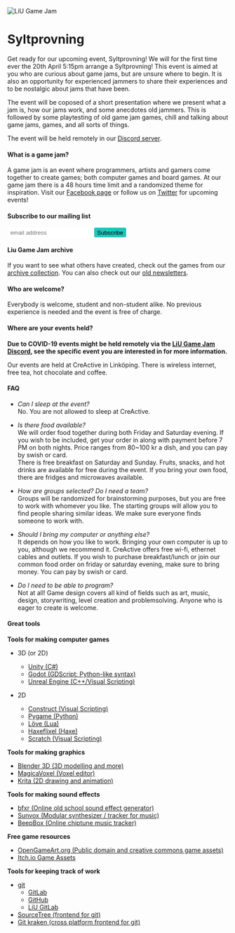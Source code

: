 <img src="/static/img/logga.png" alt="LiU Game Jam" id="gamejam-logo">
<h1>Syltprovning</h1>
Get ready for our upcoming event, Syltprovning!
We will for the first time ever the 20th April 5:15pm arrange a Syltprovning! This event is aimed at you who are curious about game jams, but are unsure where to begin.
It is also an opportunity for experienced jammers to share their experiences and to be nostalgic about jams that have been.

The event will be coposed of a short presentation where we present what a jam is, how our jams work, and some anecdotes old jammers.
This is followed by some playtesting of old game jam games, chill and talking about game jams, games, and all sorts of things.

The event will be held remotely in our [Discord server](https://discord.gg/eHgXYMS). 

<h4 class="highlight">What is a game jam?</h4>

A game jam is an event where programmers, artists and gamers come together to create games; both computer games and board games.
At our game jam there is a 48 hours time limit and a randomized theme for inspiration.
Visit our [Facebook page](https://www.facebook.com/liugamejam/) or follow us on [Twitter](https://twitter.com/LiuGameJam) for upcoming events!

<!-- Begin Mailchimp Signup Form -->
<style>
    #mc-embedded-subscribe {
        background-color: #1ec6ba;
        display: inline-block;
        border: none;
        border-radius: 3px;
        padding: 0.25em 0.5em;
    }
    div.clear, .mc-field-group {
        display: inline-block;
    }
    #mce-EMAIL {
        border: none;
        border-radius: 2px;
        padding: 0.25em 0.5em;
    }
</style>
<div id="mc_embed_signup">
<form action="https://liugamejam.us12.list-manage.com/subscribe/post?u=092a6fffba8f6063437a51495&amp;id=c3863c4bf5" method="post" id="mc-embedded-subscribe-form" name="mc-embedded-subscribe-form" class="validate" target="_blank" novalidate>
    <div id="mc_embed_signup_scroll">
        <h4 class="highlight">Subscribe to our mailing list</h4>
        <div class="mc-field-group">
        <input type="email" value="" name="EMAIL" class="required email" id="mce-EMAIL" placeholder="email address">
        </div>
    <div id="mce-responses" class="clear">
        <div class="response" id="mce-error-response" style="display:none"></div>
        <div class="response" id="mce-success-response" style="display:none"></div>
    </div>    <!-- real people should not fill this in and expect good things - do not remove this or risk form bot signups-->
    <div style="position: absolute; left: -5000px;" aria-hidden="true"><input type="text" name="b_092a6fffba8f6063437a51495_c3863c4bf5" tabindex="-1" value=""></div>
    <div class="clear"><input type="submit" value="Subscribe" name="subscribe" id="mc-embedded-subscribe" class="button"></div>
    </div>
</form>
</div>

<!--End mc_embed_signup-->

<h4 class="highlight">Liu Game Jam archive</h4>

If you want to see what others have created, check out the games from our [archive collection](https://itch.io/c/64050/liu-game-jam). You can also check out our [old newsletters](http://us12.campaign-archive2.com/home/?u=092a6fffba8f6063437a51495&id=c3863c4bf5).

<h4 class="highlight">Who are welcome?</h4>

Everybody is welcome, student and non-student alike. No previous experience is needed and the event is free of charge.

<h4 class="highlight">Where are your events held?</h4>

**Due to COVID-19 events might be held remotely via the [LiU Game Jam Discord](https://discord.gg/eHgXYMS), see the specific event you are interested in for more information.**

Our events are held at CreActive in Linköping. There is wireless internet, free tea, hot chocolate and coffee.

<h4 class="highlight">FAQ</h4>

- <em class="highlight">Can I sleep at the event?</em> <br>
No. You are not allowed to sleep at CreActive.

- <em class="highlight">Is there food available?</em> <br>
We will order food together during both Friday and Saturday evening. If you wish to be included, get your order in along with payment before 7 PM on both nights. Price ranges from 80~100 kr a dish, and you can pay by swish or card. <br>
There is free breakfast on Saturday and Sunday. Fruits, snacks, and hot drinks are available for free during the event. If you bring your own food, there are fridges and microwaves available.

- <em class="highlight">How are groups selected? Do I need a team?</em> <br>
Groups will be randomized for brainstorming purposes, but you are free to work with whomever you like. The starting groups will allow you to find people sharing similar ideas. We make sure everyone finds someone to work with.

- <em class="highlight">Should I bring my computer or anything else?</em> <br>
It depends on how you like to work. Bringing your own computer is up to you, although we recommend it. CreActive offers free wi-fi, ethernet cables and outlets. If you wish to purchase breakfast/lunch or join our common food order on friday or saturday evening, make sure to bring money. You can pay by swish or card.

- <em class="highlight">Do I need to be able to program?</em> <br>
Not at all! Game design covers all kind of fields such as art, music, design, storywriting, level creation and problemsolving. Anyone who is eager to create is welcome.

<h4 class="highlight">Great tools</h4>

**Tools for making computer games**

- 3D (or 2D) 
    - [Unity (C#)](http://unity3d.com/)
    - [Godot (GDScript: Python-like syntax)](https://godotengine.org/)
    - [Unreal Engine (C++/Visual Scripting)](https://www.unrealengine.com/)

- 2D
    - [Construct (Visual Scripting)](https://www.scirra.com/)
    - [Pygame (Python)](http://www.pygame.org/)
    - [Löve (Lua)](https://love2d.org/)
    - [Haxeflixel (Haxe)](http://haxeflixel.com/)
    - [Scratch (Visual Scripting)](https://scratch.mit.edu/)

**Tools for making graphics**

- [Blender 3D (3D modelling and more)](https://www.blender.org/)
- [MagicaVoxel (Voxel editor)](https://ephtracy.github.io/)
- [Krita (2D drawing and animation)](https://krita.org/)

**Tools for making sound effects**

- [bfxr (Online old school sound effect generator)](http://www.bfxr.net/)
- [Sunvox (Modular synthesizer / tracker for music)](http://www.warmplace.ru/soft/sunvox/)
- [BeepBox (Online chiptune music tracker)](http://www.beepbox.co/)

**Free game resources**

- [OpenGameArt.org (Public domain and creative commons game assets)](http://opengameart.org/)
- [Itch.io Game Assets](https://itch.io/game-assets)

**Tools for keeping track of work**

- [git](https://git-scm.com/)
    - [GitLab](http://gitlab.com/)
    - [GitHub](http://github.com/)
    - [LiU GitLab](https://gitlab.liu.se/)
- [SourceTree (frontend for git)](https://www.sourcetreeapp.com/)
- [Git kraken (cross platform frontend for git)](https://www.gitkraken.com/)
